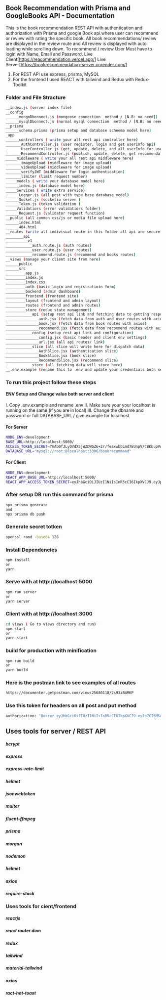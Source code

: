## Book Recommendation with Prisma and GoogleBooks API - Documentation

This is the book recommendation REST API with authentication and authorization with Prisma and google Book api.where user can recommend or review with rating the specific book.
All book recommendations/ review are displayed in the review route and All review is displayed with auto loading while scrolling down.
To recommend / review User Must have to login with Name, Email and Password.
Live Client[https://reacommendation.vercel.app/]
Live Server[https://bookrecommendation-server.onrender.com/]

1. For REST API use express, prisma, MySQL
2. For the frontend I used REACT with tailwind and Redux with Redux-Toolkit

### Folder and File Stracture

```bash
__index.js (server index file)
__config
______mongoDbonnect.js (mongoose connection  method / [N.B: no need])
______mysqlDbonnect.js (normal mysql connection  method / [N.B: no need])
__prisma
______schema.prisma (prisma setup and database scheema model here)
_app
______controllers ( write your all rest api controller here)
_______AuthController.js (user register, login and get userinfo api)
_______UserController.js (get, update, delete, and all userInfo for userControll)
_______RecommendController.js (publish, update, delete, get recommendation)
_____middleware ( write your all rest api middleware here)
_______imageUpload (middleware for image upload)
_______videoUpload (middleware for image upload)
_______verifyJWT (middleware for login authentication)
_______limiter (limit request number)
_____models ( write your database model here)
______index.js (database model here)
_____Services ( write extra service)
______Logger.js (all post with type base database model)
______Socket.js (socketio server )
______Token.js (token validation )
_____Validatiors (error validatiors folder)
______Request.js (validator request function)
__public (all common css/js or media file upload here)
______index.html
______404.html
__routes (write all indivisual route in this folder all api are secure with jsonwebtoken)
________api
__________v1
____________auth.route.js (auth routes)
____________user.route.js (user routes)
____________recommend.route.js (recommend and books routes)
__views (manage your client site from here)
______public
______src
_________app.js
_________index.js
_________index.css
_________auth (basic login and registratioin form)
_________backend (admin dashboard)
_________frontend (frontend site)
_________layout (frontend and admin layout)
_________routes (frontend and admin routes)
_________store (redux state management)
____________api (setup rest api link and fetching data to getting response)
_______________auth.jsx (fetch data from auth and user routes with axios)
_______________book.jsx (fetch data from book routes with axios)
_______________recommend.jsx (fetch data from recommend routes with axios)
____________config (setup rest api link and configuration)
_______________config.jsx (basic header and client env settings)
_______________url.jsx (all api routes/ link)
____________slice (all slice will write here for dispatch data)
_______________AuthSlice.jsx (authentication slice)
_______________BookSlice.jsx (book slice)
_______________RecommendSlice.jsx (recommend slice)
____________store (all fetching data will store here)
__.env.example (rename this to .env and update your credentials both server and client site)

```

### To run this project follow these steps

#### ENV Setup and Change value both server and client

I. Copy .env.example and rename .env
II. Make sure your your localhost is running on the same (if you are in local)
III. Change the dbname and password or full DATABASE_URL / give example for localhost

#### For Server

```bash
NODE_ENV=development
BASE_URL=http://localhost:5000/
ACCESS_TOKEN_SECRET=YmAb0fJLyOVdX5jWZDWGZ6+2r/feExwbbLmd7EUnpV/CBKbupVApVCw=
DATABASE_URL="mysql://root:@localhost:3306/bookrecommand"
```

#### For Client

```bash
NODE_ENV=development
REACT_APP_BASE_URL=http://localhost:5000/
REACT_APP_ACCESS_TOKEN_SECRET=eyJhbGciOiJIUzI1NiIsInR5cCI6IkpXVCJ9.eyJpZCI6MSwiZW1haWwiOiJ1c2VydHdvQHVzZXIuY29tIiwidHlwZSI6MCwiaWF0IjoxNjg3OTc0NDkzfQ.iS93X9oLsuPtghNbIdeWE30pC-ENMqif1smEUrivXJ4
```

### After setup DB run this command for prisma

```bash
npx prisma generate
and
npx prisma db push
```

### Generate secret totken

```bash
openssl rand -base64 128
```

### Install Dependencies

```bash
npm install
or
yarn
```

### Serve with at http://localhost:5000

```bash
npm run server
or
yarn server
```

### Client with at http://localhost:3000

```bash
cd views ( Go to views directory and run)
npm start
or
yarn start
```

### build for production with minification

```bash
npm run build
or
yarn build
```

### Here is the postman link to see examples of all routes

```bash
https://documenter.getpostman.com/view/25680118/2s93zB4MKP

```

### Use this token for headers on all post and put method

```bash
authorization: "Bearer eyJhbGciOiJIUzI1NiIsInR5cCI6IkpXVCJ9.eyJpZCI6MSwiZW1haWwiOiJ1c2VydHdvQHVzZXIuY29tIiwidHlwZSI6MCwiaWF0IjoxNjg3OTc0NDkzfQ.iS93X9oLsuPtghNbIdeWE30pC-ENMqif1smEUrivXJ4"
```

## Uses tools for server / REST API

##### bcrypt

##### express

##### express-rate-limit

##### helmet

##### jsonwebtoken

##### multer

##### fluent-ffmpeg

##### prisma

##### morgan

##### nodemon

##### helmet

##### axios

##### require-stack

### Uses tools for cient/frontend

##### reactjs

##### react router dom

##### redux

##### tailwind

##### material-tailwind

##### axios

##### ract-hot-toast

